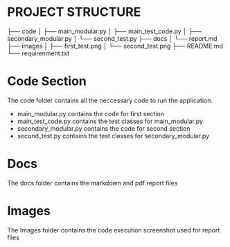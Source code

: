 # PROJECT STRUCTURE
├── code
│   ├── main_modular.py
│   ├── main_test_code.py
│   ├── secondary_modular.py
│   └── second_test.py
├── docs
│   └── report.md
├── images
│   ├── first_test.png
│   └── second_test.png
├── README.md
└── requirenment.txt


# Code Section
The code folder contains all the neccessary code to run the application.
- main_modular.py contains the code for first section
- main_test_code.py contains the test classes for main_modular.py
- secondary_modular.py contains the code for second section
- second_test.py contains the test classes for secondary_modular.py

# Docs
The docs folder contains the markdown and pdf report files

# Images
The Images folder contains the code execution screenshot used for report files